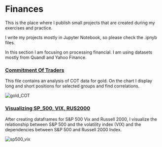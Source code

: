 # Finances

This is the place where I publish small projects that are created during my exercises and practice.

I write my projects mostly in Jupyter Notebook, so please check the .ipnyb files.

In this section I am focusing on processing financial. I am using datasets mostly from Quandl and Yahoo Finance.

### [Commitment Of Traders](https://github.com/Ysbail/Finances/blob/master/Commitment_Of_Traders.ipynb)

This file contains an analysis of COT data for gold. On the chart I display long and short positions for selected groups and find correlations.

![gold_COT](https://user-images.githubusercontent.com/51002300/75052902-a8ca9180-54d0-11ea-8e63-ebf13d498b96.JPG)

### [Visualizing SP_500, VIX, RUS2000](https://github.com/Ysbail/Finances/blob/master/sp500_vix_rus2000.ipynb)

After creating dataframes for S&P 500 Vix and Russell 2000, I visualize the relationship between S&P 500 and the volatility index (VIX) and the dependencies between S&P 500 and Russell 2000 Index.

![sp500_vix](https://user-images.githubusercontent.com/51002300/75052933-b3852680-54d0-11ea-8fe0-eaa14b14782b.JPG)

